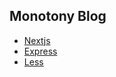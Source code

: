 ## Monotony Blog

- [Nextjs](https://nextjs.org/)
- [Express](https://expressjs.com/)
- [Less](https://lesscss.org/)